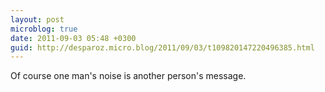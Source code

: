 ```yaml
---
layout: post
microblog: true
date: 2011-09-03 05:48 +0300
guid: http://desparoz.micro.blog/2011/09/03/t109820147220496385.html
---
```

Of course one man's noise is another person's message.
